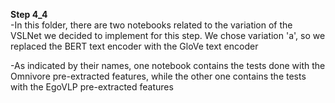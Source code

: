 **Step 4_4**<br />
-In this folder, there are two notebooks related to the variation of the VSLNet we decided to implement for this step. We chose variation 'a',
so we replaced the BERT text encoder with the GloVe text encoder

-As indicated by their names, one notebook contains the tests done with the Omnivore pre-extracted features, while the other one contains the tests with the EgoVLP pre-extracted features
<br />
